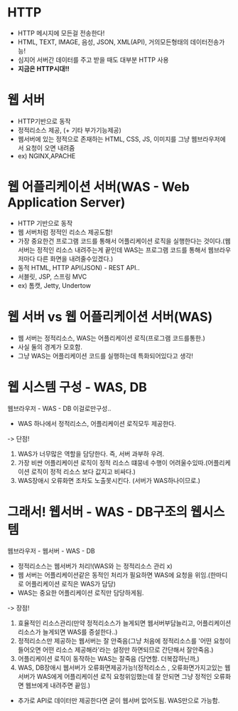 # HTTP

- HTTP 메시지에 모든걸 전송한다!
- HTML, TEXT, IMAGE, 음성, JSON, XML(API), 거의모든형태의 데이터전송가능!
- 심지어 서버간 데이터를 주고 받을 때도 대부분 HTTP 사용
- **지금은 HTTP시대!!**

# 웹 서버

- HTTP기반으로 동작
- 정적리소스 제공, (+ 기타 부가기능제공)
- 웹서버에 있는 정적으로 존재하는 HTML, CSS, JS, 이미지를 그냥 웹브라우저에서 요청이 오면 내려줌
- ex) NGINX,APACHE

# 웹 어플리케이션 서버(WAS - Web Application Server)

- HTTP 기반으로 동작
- 웹 서버처럼 정적인 리소스 제공도함!
- 가장 중요한건 프로그램 코드를 통해서 어플리케이션 로직을 실행한다는 것이다.(웹서버는 정적인 리소스 내려주는게 끝인데 WAS는 프로그램 코드를 통해서 웹브라우저마다 다른 화면을 내려줄수있겠다.)
- 동적 HTML, HTTP API(JSON) - REST API..
- 서블릿, JSP, 스프링 MVC
- ex) 톰캣, Jetty, Undertow

# 웹 서버 vs 웹 어플리케이션 서버(WAS)

- 웹 서버는 정적리소스, WAS는 어플리케이션 로직(프로그램 코드를통한.)
- 사실 둘의 경계가 모호함.
- 그냥 WAS는 어플리케이션 코드를 실행하는데 특화되어있다고 생각!

# 웹 시스템 구성 - WAS, DB

웹브라우저 - WAS - DB
이걸로만구성..

- WAS 하나에서 정적리소스, 어플리케이션 로직모두 제공한다.

-> 단점!

1. WAS가 너무많은 역할을 담당한다. 즉, 서버 과부하 우려.
2. 가장 비싼 어플리케이션 로직이 정적 리소스 떄뭉네 수행이 어려울수있따.(어플리케이션 로직이 정적 리소스 보다 값지고 비싸다.)
3. WAS장애시 오류화면 조차도 노출못시킨다. (서버가 WAS하나이므로.)

# 그래서! 웹서버 - WAS - DB구조의 웹시스템

웹브라우저 - 웹서버 - WAS - DB

- 정적리소스는 웹서버가 처리!(WAS와 는 정적리소스 관리 x)
- 웹 서버는 어플리케이션같은 동적인 처리가 필요하면 WAS에 요청을 위임.(한마디로 어플리케이션 로직은 WAS가 담당)
- WAS는 중요한 어플리케이션 로직만 담당하게됨.

-> 장점!

1. 효율적인 리소스관리(만약 정적리소스가 늘게되면 웹서버부담늘리고, 어플리케이션 리소스가 늘게되면 WAS를 증설한다..)
2. 정적리소스만 제공하는 웹서버는 잘 안죽음(그냥 처음에 정적리소스를 '어떤 요청이들어오면 어떤 리소스 제공해라'라는 설정만 하면되므로 간단해서 잘안죽음.)
3. 어플리케이션 로직이 동작하는 WAS는 잘죽음 (당연함. 더복잡하닌까,)
4. WAS, DB장애시 웹서버가 오류화면제공가능!(정적리소스 , 오류화면가지고있는 웹서버가 WAS에게 어플리케이션 로직 요청위임했는데 잘 안되면 그냥 정적인 오류화면 웹브에게 내려주면 끝임.)

- 추가로 API로 데이터만 제공한다면 굳이 웹서버 없어도됨. WAS만으로 가능함.
